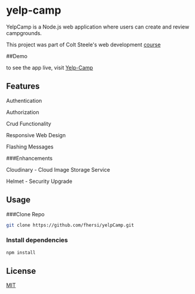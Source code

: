 # yelp-camp

YelpCamp is a Node.js web application where users can create and review campgrounds. 

This project was part of Colt Steele's web development [course](https://www.udemy.com/course/the-web-developer-bootcamp/?utm_source=adwords&utm_medium=udemyads&utm_campaign=Webindex_Catchall_la.EN_cc.UK&utm_term=_._ag_114213220700_._ad_532713168388_._kw__._de_c_._dm__._pl__._ti_dsa-423967289464_._li_9045954_._pd__._&matchtype=b&gclid=CjwKCAjwq9mLBhB2EiwAuYdMtZ-EDCwC-BhhAdyoohwDV7sPd9TQMMYxL2NBSer6tTRcP7a8Om11wxoCCX8QAvD_BwE)

##Demo

to see the app live, visit [Yelp-Camp](https://gentle-plateau-76492.herokuapp.com)

## Features

Authentication

Authorization

Crud Functionality 

Responsive Web Design

Flashing Messages

###Enhancements

Cloudinary - Cloud Image Storage Service

Helmet - Security Upgrade



## Usage


###Clone Repo

```bash
git clone https://github.com/fhersi/yelpCamp.git
```

### Install dependencies
```bash
npm install
```


## License
[MIT](https://choosealicense.com/licenses/mit/)
